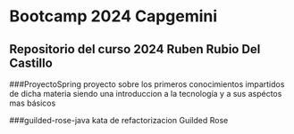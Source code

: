 # Bootcamp 2024 Capgemini

## Repositorio del curso 2024 Ruben Rubio Del Castillo


###ProyectoSpring
proyecto sobre los primeros conocimientos impartidos de dicha materia siendo una introduccion
a la tecnología y a sus aspéctos mas básicos

###guilded-rose-java
kata de refactorizacion Guilded Rose